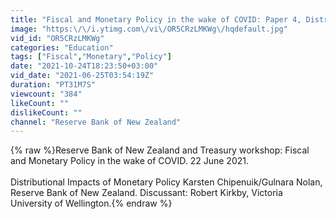 ```yaml
---
title: "Fiscal and Monetary Policy in the wake of COVID: Paper 4, Distributional Impacts of Monetary Policy"
image: "https:\/\/i.ytimg.com\/vi\/OR5CRzLMKWg\/hqdefault.jpg"
vid_id: "OR5CRzLMKWg"
categories: "Education"
tags: ["Fiscal","Monetary","Policy"]
date: "2021-10-24T18:23:50+03:00"
vid_date: "2021-06-25T03:54:19Z"
duration: "PT31M7S"
viewcount: "384"
likeCount: ""
dislikeCount: ""
channel: "Reserve Bank of New Zealand"
---
```

{% raw %}Reserve Bank of New Zealand and Treasury workshop: Fiscal and Monetary Policy in the wake of COVID. 22 June 2021.<br /><br />Distributional Impacts of Monetary Policy Karsten Chipenuik/Gulnara Nolan, Reserve Bank of New Zealand. Discussant: Robert Kirkby, Victoria University of Wellington.{% endraw %}
